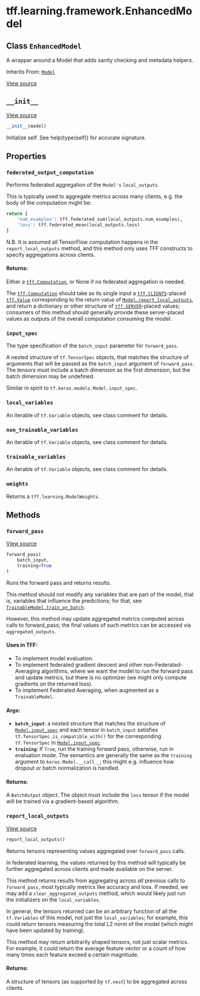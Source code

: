 <div itemscope itemtype="http://developers.google.com/ReferenceObject">
<meta itemprop="name" content="tff.learning.framework.EnhancedModel" />
<meta itemprop="path" content="Stable" />
<meta itemprop="property" content="federated_output_computation"/>
<meta itemprop="property" content="input_spec"/>
<meta itemprop="property" content="local_variables"/>
<meta itemprop="property" content="non_trainable_variables"/>
<meta itemprop="property" content="trainable_variables"/>
<meta itemprop="property" content="weights"/>
<meta itemprop="property" content="__init__"/>
<meta itemprop="property" content="forward_pass"/>
<meta itemprop="property" content="report_local_outputs"/>
</div>

# tff.learning.framework.EnhancedModel

## Class `EnhancedModel`

A wrapper around a Model that adds sanity checking and metadata helpers.

Inherits From: [`Model`](../../../tff/learning/Model.md)

<a target="_blank" href=http://github.com/tensorflow/federated/tree/master/tensorflow_federated/python/learning/model_utils.py>View
source</a>

<!-- Placeholder for "Used in" -->

<h2 id="__init__"><code>__init__</code></h2>

<a target="_blank" href=http://github.com/tensorflow/federated/tree/master/tensorflow_federated/python/learning/model_utils.py>View
source</a>

```python
__init__(model)
```

Initialize self. See help(type(self)) for accurate signature.

## Properties

<h3 id="federated_output_computation"><code>federated_output_computation</code></h3>

Performs federated aggregation of the `Model's` `local_outputs`.

This is typically used to aggregate metrics across many clients, e.g. the body
of the computation might be:

```python
return {
    'num_examples': tff.federated_sum(local_outputs.num_examples),
    'loss': tff.federated_mean(local_outputs.loss)
}
```

N.B. It is assumed all TensorFlow computation happens in the
`report_local_outputs` method, and this method only uses TFF constructs to
specify aggregations across clients.

#### Returns:

Either a <a href="../../../tff/Computation.md"><code>tff.Computation</code></a>,
or None if no federated aggregation is needed.

The <a href="../../../tff/Computation.md"><code>tff.Computation</code></a>
should take as its single input a
<a href="../../../tff.md#CLIENTS"><code>tff.CLIENTS</code></a>-placed
<a href="../../../tff/Value.md"><code>tff.Value</code></a> corresponding to the
return value of
<a href="../../../tff/learning/Model.md#report_local_outputs"><code>Model.report_local_outputs</code></a>,
and return a dictionary or other structure of
<a href="../../../tff.md#SERVER"><code>tff.SERVER</code></a>-placed values;
consumers of this method should generally provide these server-placed values as
outputs of the overall computation consuming the model.

<h3 id="input_spec"><code>input_spec</code></h3>

The type specification of the `batch_input` parameter for `forward_pass`.

A nested structure of `tf.TensorSpec` objects, that matches the structure of
arguments that will be passed as the `batch_input` argument of `forward_pass`.
The tensors must include a batch dimension as the first dimension, but the batch
dimension may be undefined.

Similar in spirit to `tf.keras.models.Model.input_spec`.

<h3 id="local_variables"><code>local_variables</code></h3>

An iterable of `tf.Variable` objects, see class comment for details.

<h3 id="non_trainable_variables"><code>non_trainable_variables</code></h3>

An iterable of `tf.Variable` objects, see class comment for details.

<h3 id="trainable_variables"><code>trainable_variables</code></h3>

An iterable of `tf.Variable` objects, see class comment for details.

<h3 id="weights"><code>weights</code></h3>

Returns a `tff.learning.ModelWeights`.

## Methods

<h3 id="forward_pass"><code>forward_pass</code></h3>

<a target="_blank" href=http://github.com/tensorflow/federated/tree/master/tensorflow_federated/python/learning/model_utils.py>View
source</a>

```python
forward_pass(
    batch_input,
    training=True
)
```

Runs the forward pass and returns results.

This method should not modify any variables that are part of the model, that is,
variables that influence the predictions; for that, see
<a href="../../../tff/learning/TrainableModel.md#train_on_batch"><code>TrainableModel.train_on_batch</code></a>.

However, this method may update aggregated metrics computed across calls to
forward_pass; the final values of such metrics can be accessed via
`aggregated_outputs`.

#### Uses in TFF:

*   To implement model evaluation.
*   To implement federated gradient descent and other non-Federated-Averaging
    algorithms, where we want the model to run the forward pass and update
    metrics, but there is no optimizer (we might only compute gradients on the
    returned loss).
*   To implement Federated Averaging, when augmented as a `TrainableModel`.

#### Args:

*   <b>`batch_input`</b>: a nested structure that matches the structure of
    <a href="../../../tff/learning/Model.md#input_spec"><code>Model.input_spec</code></a>
    and each tensor in `batch_input` satisfies
    `tf.TensorSpec.is_compatible_with()` for the corresponding `tf.TensorSpec`
    in
    <a href="../../../tff/learning/Model.md#input_spec"><code>Model.input_spec</code></a>.
*   <b>`training`</b>: If `True`, run the training forward pass, otherwise, run
    in evaluation mode. The semantics are generally the same as the `training`
    argument to `keras.Model.__call__`; this might e.g. influence how dropout or
    batch normalization is handled.

#### Returns:

A `BatchOutput` object. The object must include the `loss` tensor if the model
will be trained via a gradient-based algorithm.

<h3 id="report_local_outputs"><code>report_local_outputs</code></h3>

<a target="_blank" href=http://github.com/tensorflow/federated/tree/master/tensorflow_federated/python/learning/model_utils.py>View
source</a>

```python
report_local_outputs()
```

Returns tensors representing values aggregated over `forward_pass` calls.

In federated learning, the values returned by this method will typically be
further aggregated across clients and made available on the server.

This method returns results from aggregating across *all* previous calls to
`forward_pass`, most typically metrics like accuracy and loss. If needed, we may
add a `clear_aggregated_outputs` method, which would likely just run the
initializers on the `local_variables`.

In general, the tensors returned can be an arbitrary function of all the
`tf.Variables` of this model, not just the `local_variables`; for example, this
could return tensors measuring the total L2 norm of the model (which might have
been updated by training).

This method may return arbitrarily shaped tensors, not just scalar metrics. For
example, it could return the average feature vector or a count of how many times
each feature exceed a certain magnitude.

#### Returns:

A structure of tensors (as supported by `tf.nest`) to be aggregated across
clients.
